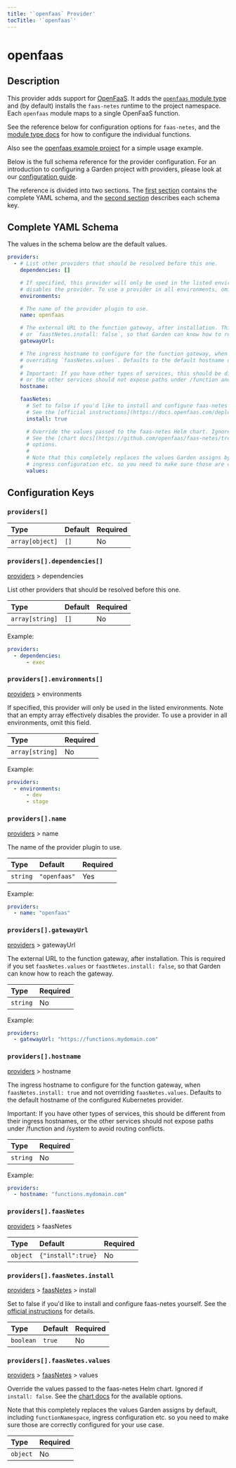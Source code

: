 ```yaml
---
title: '`openfaas` Provider'
tocTitle: '`openfaas`'
---
```


# openfaas

## Description

This provider adds support for [OpenFaaS](https://www.openfaas.com/). It adds the [`openfaas` module type](https://docs.garden.io/reference/module-types/openfaas) and \(by default\) installs the `faas-netes` runtime to the project namespace. Each `openfaas` module maps to a single OpenFaaS function.

See the reference below for configuration options for `faas-netes`, and the [module type docs](https://docs.garden.io/reference/module-types/openfaas) for how to configure the individual functions.

Also see the [openfaas example project](https://github.com/garden-io/garden/tree/0.12.15/examples/openfaas) for a simple usage example.

Below is the full schema reference for the provider configuration. For an introduction to configuring a Garden project with providers, please look at our [configuration guide](../../using-garden/configuration-overview.md).

The reference is divided into two sections. The [first section](openfaas.md#complete-yaml-schema) contains the complete YAML schema, and the [second section](openfaas.md#configuration-keys) describes each schema key.

## Complete YAML Schema

The values in the schema below are the default values.

```yaml
providers:
  - # List other providers that should be resolved before this one.
    dependencies: []

    # If specified, this provider will only be used in the listed environments. Note that an empty array effectively
    # disables the provider. To use a provider in all environments, omit this field.
    environments:

    # The name of the provider plugin to use.
    name: openfaas

    # The external URL to the function gateway, after installation. This is required if you set `faasNetes.values`
    # or `faastNetes.install: false`, so that Garden can know how to reach the gateway.
    gatewayUrl:

    # The ingress hostname to configure for the function gateway, when `faasNetes.install: true` and not
    # overriding `faasNetes.values`. Defaults to the default hostname of the configured Kubernetes provider.
    #
    # Important: If you have other types of services, this should be different from their ingress hostnames,
    # or the other services should not expose paths under /function and /system to avoid routing conflicts.
    hostname:

    faasNetes:
      # Set to false if you'd like to install and configure faas-netes yourself.
      # See the [official instructions](https://docs.openfaas.com/deployment/kubernetes/) for details.
      install: true

      # Override the values passed to the faas-netes Helm chart. Ignored if `install: false`.
      # See the [chart docs](https://github.com/openfaas/faas-netes/tree/master/chart/openfaas) for the available
      # options.
      #
      # Note that this completely replaces the values Garden assigns by default, including `functionNamespace`,
      # ingress configuration etc. so you need to make sure those are correctly configured for your use case.
      values:
```

## Configuration Keys

### `providers[]`

| Type | Default | Required |
| :--- | :--- | :--- |
| `array[object]` | `[]` | No |

### `providers[].dependencies[]`

[providers](openfaas.md#providers) &gt; dependencies

List other providers that should be resolved before this one.

| Type | Default | Required |
| :--- | :--- | :--- |
| `array[string]` | `[]` | No |

Example:

```yaml
providers:
  - dependencies:
      - exec
```

### `providers[].environments[]`

[providers](openfaas.md#providers) &gt; environments

If specified, this provider will only be used in the listed environments. Note that an empty array effectively disables the provider. To use a provider in all environments, omit this field.

| Type | Required |
| :--- | :--- |
| `array[string]` | No |

Example:

```yaml
providers:
  - environments:
      - dev
      - stage
```

### `providers[].name`

[providers](openfaas.md#providers) &gt; name

The name of the provider plugin to use.

| Type | Default | Required |
| :--- | :--- | :--- |
| `string` | `"openfaas"` | Yes |

Example:

```yaml
providers:
  - name: "openfaas"
```

### `providers[].gatewayUrl`

[providers](openfaas.md#providers) &gt; gatewayUrl

The external URL to the function gateway, after installation. This is required if you set `faasNetes.values` or `faastNetes.install: false`, so that Garden can know how to reach the gateway.

| Type | Required |
| :--- | :--- |
| `string` | No |

Example:

```yaml
providers:
  - gatewayUrl: "https://functions.mydomain.com"
```

### `providers[].hostname`

[providers](openfaas.md#providers) &gt; hostname

The ingress hostname to configure for the function gateway, when `faasNetes.install: true` and not overriding `faasNetes.values`. Defaults to the default hostname of the configured Kubernetes provider.

Important: If you have other types of services, this should be different from their ingress hostnames, or the other services should not expose paths under /function and /system to avoid routing conflicts.

| Type | Required |
| :--- | :--- |
| `string` | No |

Example:

```yaml
providers:
  - hostname: "functions.mydomain.com"
```

### `providers[].faasNetes`

[providers](openfaas.md#providers) &gt; faasNetes

| Type | Default | Required |
| :--- | :--- | :--- |
| `object` | `{"install":true}` | No |

### `providers[].faasNetes.install`

[providers](openfaas.md#providers) &gt; [faasNetes](openfaas.md#providersfaasnetes) &gt; install

Set to false if you'd like to install and configure faas-netes yourself. See the [official instructions](https://docs.openfaas.com/deployment/kubernetes/) for details.

| Type | Default | Required |
| :--- | :--- | :--- |
| `boolean` | `true` | No |

### `providers[].faasNetes.values`

[providers](openfaas.md#providers) &gt; [faasNetes](openfaas.md#providersfaasnetes) &gt; values

Override the values passed to the faas-netes Helm chart. Ignored if `install: false`. See the [chart docs](https://github.com/openfaas/faas-netes/tree/master/chart/openfaas) for the available options.

Note that this completely replaces the values Garden assigns by default, including `functionNamespace`, ingress configuration etc. so you need to make sure those are correctly configured for your use case.

| Type | Required |
| :--- | :--- |
| `object` | No |

